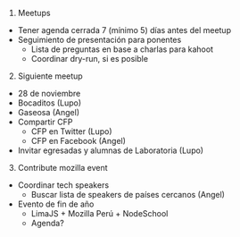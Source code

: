 1. Meetups
- Tener agenda cerrada 7 (mínimo 5) días antes del meetup
- Seguimiento de presentación para ponentes
  - Lista de preguntas en base a charlas para kahoot
  - Coordinar dry-run, si es posible
2. Siguiente meetup
- 28 de noviembre
- Bocaditos (Lupo)
- Gaseosa (Angel)
- Compartir CFP
  - CFP en Twitter (Lupo)
  - CFP en Facebook (Angel)
- Invitar egresadas y alumnas de Laboratoria (Lupo)
3. Contribute mozilla event
- Coordinar tech speakers
  - Buscar lista de speakers de países cercanos (Angel)
- Evento de fin de año
  - LimaJS + Mozilla Perú + NodeSchool
  - Agenda?


